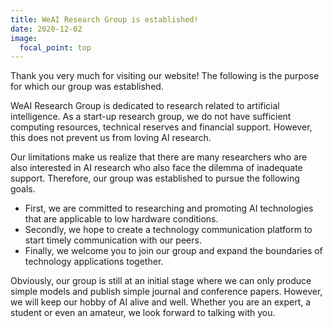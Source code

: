 ```yaml
---
title: WeAI Research Group is established!
date: 2020-12-02
image:
  focal_point: top
---
```

Thank you very much for visiting our website! The following is the purpose for which our group was established.

<!--more-->

WeAI Research Group is dedicated to research related to artificial intelligence. As a start-up research group, we do not have sufficient computing resources, technical reserves and financial support. However, this does not prevent us from loving AI research.

Our limitations make us realize that there are many researchers who are also interested in AI research who also face the dilemma of inadequate support. Therefore, our group was established to pursue the following goals.

* First, we are committed to researching and promoting AI technologies that are applicable to low hardware conditions.
* Secondly, we hope to create a technology communication platform to start timely communication with our peers.
* Finally, we welcome you to join our group and expand the boundaries of technology applications together.

Obviously, our group is still at an initial stage where we can only produce simple models and publish simple journal and conference papers. However, we will keep our hobby of AI alive and well. Whether you are an expert, a student or even an amateur, we look forward to talking with you.
